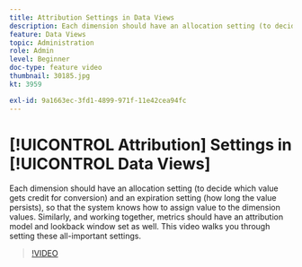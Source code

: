 ```yaml
---
title: Attribution Settings in Data Views
description: Each dimension should have an allocation setting (to decide which value gets credit for conversion) and an expiration setting (how long the value persists), so that the system knows how to assign value to the dimension values. Similarly, and working together, metrics should have an attribution model and lookback window set as well. This video walks you through setting these all-important settings.
feature: Data Views
topic: Administration
role: Admin
level: Beginner
doc-type: feature video
thumbnail: 30185.jpg
kt: 3959

exl-id: 9a1663ec-3fd1-4899-971f-11e42cea94fc
---
```

# [!UICONTROL Attribution] Settings in [!UICONTROL Data Views]

Each dimension should have an allocation setting (to decide which value gets credit for conversion) and an expiration setting (how long the value persists), so that the system knows how to assign value to the dimension values. Similarly, and working together, metrics should have an attribution model and lookback window set as well. This video walks you through setting these all-important settings.

>[!VIDEO](https://video.tv.adobe.com/v/30185/?quality=12&enable10seconds=on&speedcontrol=on)
